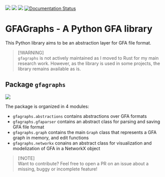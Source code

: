 [![](https://img.shields.io/badge/Python-3.10-blue.svg)]()
[![](https://img.shields.io/badge/Python-3.11-blue.svg)]()
[![](https://img.shields.io/badge/Python-3.12-blue.svg)]()
[![Documentation Status](https://readthedocs.org/projects/gfagraphs/badge/?version=latest)](https://gfagraphs.readthedocs.io/en/latest/?badge=latest)

# GFAGraphs - A Python GFA library

This Python library aims to be an abstraction layer for GFA file format.

> [!WARNING]\
> `gfagraphs` is not actively maintained as I moved to Rust for my main research work. However, as the library is used in some projects, the library remains available as is.

## Package `gfagraphs`

![](https://media.discordapp.net/attachments/874430800802754623/1179353568105467964/library.png)

The package is organized in 4 modules:
+ `gfagraphs.abstractions` contains abstractions over GFA formats
+ `gfagraphs.gfaparser` contains an abstract class for parsing and saving GFA file format
+ `gfagraphs.graph` contains the main `Graph` class that represents a GFA graph in memory, and edit functions
+ `gfagraphs.networkx` conains an abstract class for visualization and modelization of GFA in a NetworkX object

> [!NOTE]\
> Want to contribute? Feel free to open a PR on an issue about a missing, buggy or incomplete feature!

